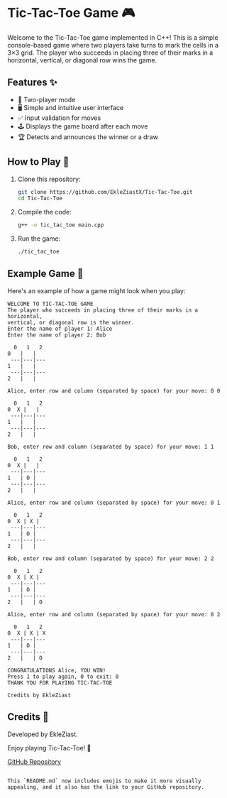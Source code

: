 
# Tic-Tac-Toe Game 🎮

Welcome to the Tic-Tac-Toe game implemented in C++! This is a simple console-based game where two players take turns to mark the cells in a 3×3 grid. The player who succeeds in placing three of their marks in a horizontal, vertical, or diagonal row wins the game.

## Features ✨
- 👥 Two-player mode
- 🖥️ Simple and intuitive user interface
- ✅ Input validation for moves
- 🕹️ Displays the game board after each move
- 🏆 Detects and announces the winner or a draw

## How to Play 🚀
1. Clone this repository:
    ```sh
    git clone https://github.com/EkleZiastX/Tic-Tac-Toe.git
    cd Tic-Tac-Toe
    ```
2. Compile the code:
    ```sh
    g++ -o tic_tac_toe main.cpp
    ```
3. Run the game:
    ```sh
    ./tic_tac_toe
    ```

## Example Game 🎲
Here's an example of how a game might look when you play:

```
WELCOME TO TIC-TAC-TOE GAME
The player who succeeds in placing three of their marks in a horizontal,
vertical, or diagonal row is the winner.
Enter the name of player 1: Alice
Enter the name of player 2: Bob

  0   1   2
0   |   |  
 ---|---|---
1   |   |  
 ---|---|---
2   |   |  

Alice, enter row and column (separated by space) for your move: 0 0

  0   1   2
0  X |   |  
 ---|---|---
1   |   |  
 ---|---|---
2   |   |  

Bob, enter row and column (separated by space) for your move: 1 1

  0   1   2
0  X |   |  
 ---|---|---
1   | O |  
 ---|---|---
2   |   |  

Alice, enter row and column (separated by space) for your move: 0 1

  0   1   2
0  X | X |  
 ---|---|---
1   | O |  
 ---|---|---
2   |   |  

Bob, enter row and column (separated by space) for your move: 2 2

  0   1   2
0  X | X |  
 ---|---|---
1   | O |  
 ---|---|---
2   |   | O

Alice, enter row and column (separated by space) for your move: 0 2

  0   1   2
0  X | X | X
 ---|---|---
1   | O |  
 ---|---|---
2   |   | O

CONGRATULATIONS Alice, YOU WIN!
Press 1 to play again, 0 to exit: 0
THANK YOU FOR PLAYING TIC-TAC-TOE

Credits by EkleZiast
```

## Credits 🌟
Developed by EkleZiast.

Enjoy playing Tic-Tac-Toe! 🎉

[GitHub Repository](https://github.com/EkleZiastX/Tic-Tac-Toe)
```

This `README.md` now includes emojis to make it more visually appealing, and it also has the link to your GitHub repository.
